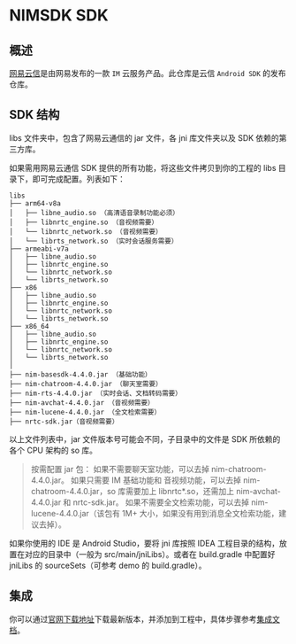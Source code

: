 # NIMSDK SDK

## 概述

[网易云信](http://netease.im)是由网易发布的一款 `IM` 云服务产品。此仓库是云信 `Android SDK`  的发布仓库。

## SDK 结构


libs 文件夹中，包含了网易云通信的 jar 文件，各 jni 库文件夹以及 SDK 依赖的第三方库。

如果需用网易云通信 SDK 提供的所有功能，将这些文件拷贝到你的工程的 libs 目录下，即可完成配置。列表如下：

```
libs
├── arm64-v8a
│   ├── libne_audio.so （高清语音录制功能必须）
│   ├── libnrtc_engine.so （音视频需要）
│   └── libnrtc_network.so （音视频需要）
│   └── librts_network.so （实时会话服务需要）
├── armeabi-v7a
│   ├── libne_audio.so
│   ├── libnrtc_engine.so
│   └── libnrtc_network.so
│   └── librts_network.so
├── x86
│   ├── libne_audio.so
│   ├── libnrtc_engine.so
│   └── libnrtc_network.so
│   └── librts_network.so
├── x86_64
│   ├── libne_audio.so
│   ├── libnrtc_engine.so
│   └── libnrtc_network.so
│   └── librts_network.so
│
├── nim-basesdk-4.4.0.jar （基础功能）
├── nim-chatroom-4.4.0.jar （聊天室需要）
├── nim-rts-4.4.0.jar （实时会话、文档转码需要）
├── nim-avchat-4.4.0.jar （音视频需要）
├── nim-lucene-4.4.0.jar （全文检索需要）
├── nrtc-sdk.jar（音视频需要）
```

以上文件列表中，jar 文件版本号可能会不同，子目录中的文件是 SDK 所依赖的各个 CPU 架构的 so 库。


> 按需配置 jar 包： 如果不需要聊天室功能，可以去掉 nim-chatroom-4.4.0.jar。 如果只需要 IM 基础功能和 音视频功能，可以去掉 nim-chatroom-4.4.0.jar，so 库需要加上 libnrtc*.so，还需加上 nim-avchat-4.4.0.jar 和 nrtc-sdk.jar。 如果不需要全文检索功能，可以去掉 nim-lucene-4.4.0.jar（该包有 1M+ 大小，如果没有用到消息全文检索功能，建议去掉）。

如果你使用的 IDE 是 Android Studio，要将 jni 库按照 IDEA 工程目录的结构，放置在对应的目录中（一般为 src/main/jniLibs）。或者在 build.gradle 中配置好 jniLibs 的 sourceSets（可参考 demo 的 build.gradle）。

## 集成

你可以通过[官网下载地址](http://netease.im/im-sdk-demo)下载最新版本，并添加到工程中，具体步骤参考[集成文档](http://dev.netease.im/docs/product/IM%E5%8D%B3%E6%97%B6%E9%80%9A%E8%AE%AF/SDK%E5%BC%80%E5%8F%91%E9%9B%86%E6%88%90/Android%E5%BC%80%E5%8F%91%E9%9B%86%E6%88%90/%E6%A6%82%E8%A6%81%E4%BB%8B%E7%BB%8D)。
